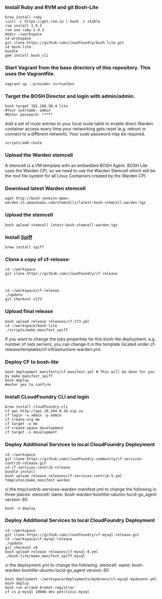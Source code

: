 ### Install Ruby and RVM and git Bosh-Lite
	
	
	brew install ruby
	\curl -L https://get.rvm.io | bash -s stable
	rvm install 1.9.3
	rvm use ruby-1.9.3
	mkdir ~/workspace
	cd wrokspace
	git clone https://github.com/cloudfoundry/bosh-lite.git
	cd bosh-lite
	bundle
	gem install bosh_cli
	

### Start Vagrant from the base directory of this repository. This uses the Vagrantfile.

    
    vagrant up --provider virtualbox
    

### Target the BOSH Director and login with admin/admin.

    
    bosh target 192.168.50.4 lite
    #Your username: admin
    #Enter password: *****
    

Add a set of route entries to your local route table to enable direct Warden container access every time your networking gets reset (e.g. reboot or connect to a different network). Your sudo password may be required.

    
    scripts/add-route
    

### Upload the Warden stemcell

A stemcell is a VM template with an embedded BOSH Agent. BOSH Lite uses the Warden CPI, so we need to use the Warden Stemcell which will be the root file system for all Linux Containers created by the Warden CPI.

### Download latest Warden stemcell

    
    wget http://bosh-jenkins-gems-warden.s3.amazonaws.com/stemcells/latest-bosh-stemcell-warden.tgz
    

### Upload the stemcell

    
    bosh upload stemcell latest-bosh-stemcell-warden.tgz

### Install [Spiff](https://github.com/cloudfoundry-incubator/spiff)

	brew install spiff
	
### Clone a copy of cf-release:
    
    cd ~/workspace
    git clone https://github.com/cloudfoundry/cf-release
    

    
    cd ~/workspace/cf-release
    ./update
    git checkout v173
    

### Upload final release

    bosh upload release releases/cf-173.yml
    cd ~/workspace/bosh-lite
    ./scripts/make_manifest_spiff

If you want to change the jobs properties for this bosh-lite deployment, e.g. number of nats servers, you can change it in the template located under cf-release/templates/cf-infrastructure-warden.yml.


### Deploy CF to bosh-lite

    bosh deployment manifests/cf-manifest.yml # This will be done for you by make_manifest_spiff
    bosh deploy
    #enter yes to confirm
    
### Install CLoudFoundry CLI and login
	
	brew install cloudfoundry-cli
	cf api http://api.10.244.0.34.xip.io
	cf login -u admin -p admin
	cf create-org me
	cf target -o me
	cf create-space development
	cf target -s development

### Deploy Additional Services to local CloudFoundry Deployment

	cd ~/workspace
	git clone https://github.com/cloudfoundry-community/cf-services-contrib-release.git
	cd cf-services-contrib-release
	bundle install
	bosh upload release releases/cf-services-contrib-5.yml
	templates/make_manifest warden

vi the tmp/contrib-services-warden-manifest.yml to change the following in three places:
  stemcell:
    name: bosh-warden-boshlite-ubuntu-lucid-go_agent
    version: 60

	bosh -n deploy

### Deploy Additional Services to local CloudFoundry Deployment
	
	cd ~/workspace
	git clone https://github.com/cloudfoundry/cf-mysql-release.git
	cd ~/workspace/cf-mysql-release
	./update
	git checkout v8	
	bosh upload release releases/cf-mysql-8.yml
	./bosh-lite/make_manifest_spiff_mysql
	
vi the deployment.yml to change the following:
  stemcell:
    name: bosh-warden-boshlite-ubuntu-lucid-go_agent
    version: 60

    
	bosh deployment ~/workspace/deployments/mydevenv/cf-mysql-mydevenv.yml
	bosh deploy
	bosh run errand broker-registrar
	cf cs p-mysql 100mb-dev petclinic-mysql
	
